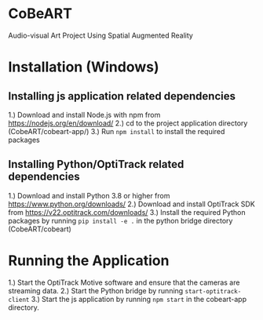 # CoBeART
Audio-visual Art Project Using Spatial Augmented Reality

# Installation (Windows)
## Installing js application related dependencies
1.) Download and install Node.js with npm from https://nodejs.org/en/download/
2.) cd to the project application directory (CobeART/cobeart-app/)
3.) Run `npm install` to install the required packages

## Installing Python/OptiTrack related dependencies
1.) Download and install Python 3.8 or higher from https://www.python.org/downloads/
2.) Download and install OptiTrack SDK from https://v22.optitrack.com/downloads/
3.) Install the required Python packages by running `pip install -e .` in the python bridge directory (CobeART/cobeart)

# Running the Application
1.) Start the OptiTrack Motive software and ensure that the cameras are streaming data.
2.) Start the Python bridge by running `start-optitrack-client` 
3.) Start the js application by running `npm start` in the cobeart-app directory.